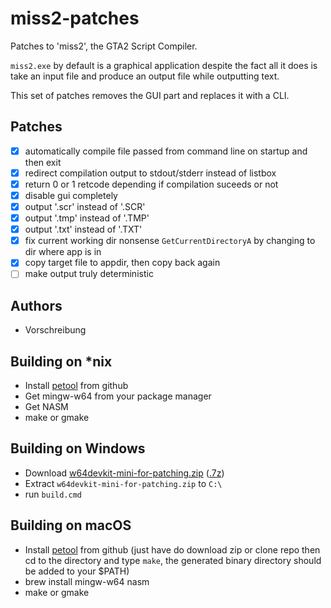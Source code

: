 miss2-patches
==================

Patches to 'miss2', the GTA2 Script Compiler.

`miss2.exe` by default is a graphical application despite the fact all it does
is take an input file and produce an output file while outputting text.

This set of patches removes the GUI part and replaces it with a CLI.

Patches
-------
- [X] automatically compile file passed from command line on startup and then exit
- [X] redirect compilation output to stdout/stderr instead of listbox
- [X] return 0 or 1 retcode depending if compilation suceeds or not
- [X] disable gui completely
- [X] output '.scr' instead of '.SCR'
- [X] output '.tmp' instead of '.TMP'
- [X] output '.txt' instead of '.TXT'
- [X] fix current working dir nonsense `GetCurrentDirectoryA` by changing to dir where app is in
- [X] copy target file to appdir, then copy back again
- [ ] make output truly deterministic

Authors
-------
 - Vorschreibung

Building on *nix
-----------------
 - Install [petool](https://github.com/FunkyFr3sh/petool) from github
 - Get mingw-w64 from your package manager
 - Get NASM
 - make or gmake

Building on Windows
-------------------
 - Download [w64devkit-mini-for-patching.zip](https://github.com/FunkyFr3sh/petool/releases/latest/download/w64devkit-mini-for-patching.zip) ([.7z](https://github.com/FunkyFr3sh/petool/releases/latest/download/w64devkit-mini-for-patching.7z))
 - Extract `w64devkit-mini-for-patching.zip` to `C:\`
 - run `build.cmd`

Building on macOS
-----------------
 - Install [petool](https://github.com/FunkyFr3sh/petool) from github (just have do download zip or clone repo then cd to the directory and type `make`, the generated binary directory should be added to your $PATH)
 - brew install mingw-w64 nasm
 - make or gmake
